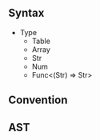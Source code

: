 ## Syntax

- Type 
    - Table 
    - Array
    - Str
    - Num
    - Func<(Str) => Str>

## Convention

## AST 
